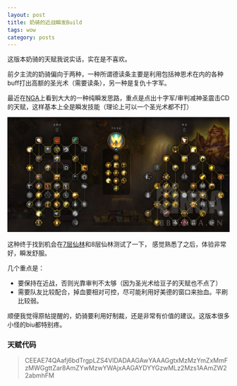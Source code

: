 ```yaml
---
layout: post
title: 奶骑的近战瞬发Build
tags: wow
category: posts
---
```


这版本奶骑的天赋我说实话，实在是不喜欢。

前夕主流的奶骑偏向于两种，一种所谓德读条主要是利用包括神恩术在内的各种buff打出高额的圣光术（需要读条），另一种是复仇十字军。

最近在[NGA](https://bbs.nga.cn/read.php?tid=41773674)上看到大大的一种纯瞬发思路，重点是点出十字军/审判减神圣震击CD的天赋，这样基本上全是瞬发技能（理论上可以一个圣光术都不打）


![](/images/2024-10-03/nq-talents.jpg)

这种终于找到机会在[7层仙林](https://www.bilibili.com/video/BV1ubxDe7ES8)和8层仙林测试了一下， 感觉熟悉了之后，体验非常好，瞬发舒服。

几个重点是：

* 要保持在近战，否则光靠审判不太够（因为圣光术给豆子的天赋也不点了）
* 需要队友比较配合，掉血要相对可控，尽可能利用好美德的窗口来抬血。平刷比较弱。

顺便我觉得原帖提醒的，奶骑要利用好制裁，还是非常有价值的建议。这版本很多小怪的biu都特别疼。

### 天赋代码
 
> CEEAE74QAafj6bdTrgpLZS4VlDADAAGAwYAAAGgtxMzMzYmZxMmFzMWGgttZar8AmZYwMzwYWAjxAAGAYDYYGzwMLz2Mzs1AAmZW22abmhFM